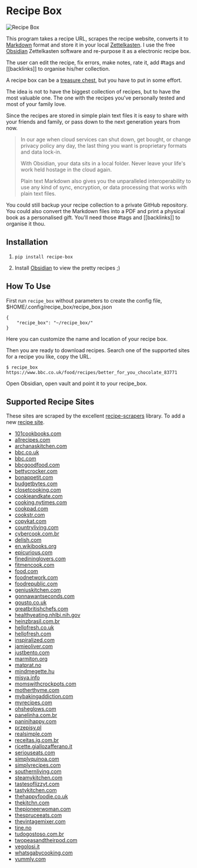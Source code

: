 # Recipe Box

![Recipe Box](recipe_box.jpg)

This program takes a recipe URL, scrapes the recipe website, converts it to [Markdown](https://daringfireball.net/projects/markdown/syntax)
format and store it in your local [Zettelkasten](https://www.youtube.com/watch?v=XUltI4v_UU4).
I use the free [Obsidian](https://obsidian.md/) Zettelkasten software and re-purpose it as a electronic recipe box.

The user can edit the recipe, fix errors, make notes, rate it, add #tags and [[backlinks]] to organise his/her collection.

A recipe box can be a [treasure chest](https://www.ourstate.com/a-kitchens-riches/), but you have to put in some effort.

The idea is not to have the biggest collection of recipes, but to have the most valuable one. The one with the recipes you've
personally tested and most of your family love.

Since the recipes are stored in simple plain text files it is easy to share with your friends and family, or pass down to the
next generation years from now.

> In our age when cloud services can shut down, get bought, or change privacy policy any day, the last thing you want is proprietary formats and data lock-in.
>
> With Obsidian, your data sits in a local folder. Never leave your life's work held hostage in the cloud again.
>
> Plain text Markdown also gives you the unparalleled interoperability to use any kind of sync, encryption, or data processing that works with plain text files.

You could still backup your recipe collection to a private GitHub repository. You could also convert the Markdown files into a
PDF and print a physical book as a personalised gift. You'll need those #tags and [[backlinks]] to organise it thou.

## Installation

1. `pip install recipe-box`

2. Install [Obsidian](https://obsidian.md/) to view the pretty recipes ;)

## How To Use

First run `recipe_box` without parameters to create the config file, $HOME/.config/recipe_box/recipe_box.json

```
{
    "recipe_box": "~/recipe_box/"
}
```

Here you can customize the name and location of your recipe box.

Then you are ready to download recipes. Search one of the supported sites for a recipe you like, copy the URL.

```
$ recipe_box https://www.bbc.co.uk/food/recipes/better_for_you_chocolate_83771
```

Open Obsidian, open vault and point it to your recipe_box.

## Supported Recipe Sites

These sites are scraped by the excellent [recipe-scrapers](https://github.com/hhursev/recipe-scrapers) library.
To add a new [recipe site](https://github.com/hhursev/recipe-scrapers#if-you-want-a-scraper-for-a-new-site-added).

* [101cookbooks.com](https://101cookbooks.com/)
* [allrecipes.com](https://allrecipes.com/)
* [archanaskitchen.com](https://archanaskitchen.com/)
* [bbc.co.uk](https://bbc.co.uk/)
* [bbc.com](https://bbc.com/)
* [bbcgoodfood.com](https://bbcgoodfood.com/)
* [bettycrocker.com](https://bettycrocker.com/)
* [bonappetit.com](https://bonappetit.com/)
* [budgetbytes.com](https://budgetbytes.com/)
* [closetcooking.com](https://closetcooking.com/)
* [cookieandkate.com](https://cookieandkate.com/)
* [cooking.nytimes.com](https://cooking.nytimes.com/)
* [cookpad.com](https://cookpad.com/)
* [cookstr.com](https://cookstr.com/)
* [copykat.com](https://copykat.com/)
* [countryliving.com](https://countryliving.com/)
* [cybercook.com.br](https://cybercook.com.br/)
* [delish.com](https://delish.com/)
* [en.wikibooks.org](https://en.wikibooks.org/)
* [epicurious.com](https://epicurious.com/)
* [finedininglovers.com](https://finedininglovers.com/)
* [fitmencook.com](https://fitmencook.com/)
* [food.com](https://food.com/)
* [foodnetwork.com](https://foodnetwork.com/)
* [foodrepublic.com](https://foodrepublic.com/)
* [geniuskitchen.com](https://geniuskitchen.com/)
* [gonnawantseconds.com](https://gonnawantseconds.com/)
* [gousto.co.uk](https://gousto.co.uk/)
* [greatbritishchefs.com](https://greatbritishchefs.com/)
* [healthyeating.nhlbi.nih.gov](https://healthyeating.nhlbi.nih.gov/)
* [heinzbrasil.com.br](https://heinzbrasil.com.br/)
* [hellofresh.co.uk](https://hellofresh.co.uk/)
* [hellofresh.com](https://hellofresh.com/)
* [inspiralized.com](https://inspiralized.com/)
* [jamieoliver.com](https://jamieoliver.com/)
* [justbento.com](https://justbento.com/)
* [marmiton.org](https://marmiton.org/)
* [matprat.no](https://matprat.no/)
* [mindmegette.hu](https://mindmegette.hu/)
* [misya.info](https://misya.info/)
* [momswithcrockpots.com](https://momswithcrockpots.com/)
* [motherthyme.com](https://motherthyme.com/)
* [mybakingaddiction.com](https://mybakingaddiction.com/)
* [myrecipes.com](https://myrecipes.com/)
* [ohsheglows.com](https://ohsheglows.com/)
* [panelinha.com.br](https://panelinha.com.br/)
* [paninihappy.com](https://paninihappy.com/)
* [przepisy.pl](https://przepisy.pl/)
* [realsimple.com](https://realsimple.com/)
* [receitas.ig.com.br](https://receitas.ig.com.br/)
* [ricette.giallozafferano.it](https://ricette.giallozafferano.it/)
* [seriouseats.com](https://seriouseats.com/)
* [simplyquinoa.com](https://simplyquinoa.com/)
* [simplyrecipes.com](https://simplyrecipes.com/)
* [southernliving.com](https://southernliving.com/)
* [steamykitchen.com](https://steamykitchen.com/)
* [tastesoflizzyt.com](https://tastesoflizzyt.com/)
* [tastykitchen.com](https://tastykitchen.com/)
* [thehappyfoodie.co.uk](https://thehappyfoodie.co.uk/)
* [thekitchn.com](https://thekitchn.com/)
* [thepioneerwoman.com](https://thepioneerwoman.com/)
* [thespruceeats.com](https://thespruceeats.com/)
* [thevintagemixer.com](https://thevintagemixer.com/)
* [tine.no](https://tine.no/)
* [tudogostoso.com.br](https://tudogostoso.com.br/)
* [twopeasandtheirpod.com](https://twopeasandtheirpod.com/)
* [vegolosi.it](https://vegolosi.it/)
* [whatsgabycooking.com](https://whatsgabycooking.com/)
* [yummly.com](https://yummly.com/)

